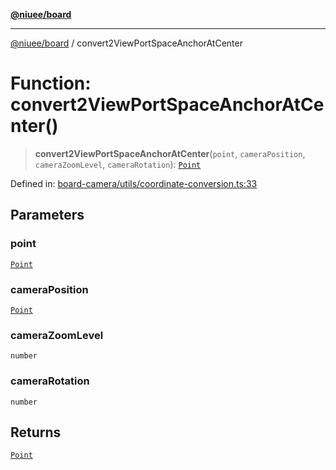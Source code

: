 [**@niuee/board**](../README.md)

***

[@niuee/board](../globals.md) / convert2ViewPortSpaceAnchorAtCenter

# Function: convert2ViewPortSpaceAnchorAtCenter()

> **convert2ViewPortSpaceAnchorAtCenter**(`point`, `cameraPosition`, `cameraZoomLevel`, `cameraRotation`): [`Point`](../type-aliases/Point.md)

Defined in: [board-camera/utils/coordinate-conversion.ts:33](https://github.com/niuee/board/blob/cc09a87e934160adef876c4e11d51fd97e78653d/src/board-camera/utils/coordinate-conversion.ts#L33)

## Parameters

### point

[`Point`](../type-aliases/Point.md)

### cameraPosition

[`Point`](../type-aliases/Point.md)

### cameraZoomLevel

`number`

### cameraRotation

`number`

## Returns

[`Point`](../type-aliases/Point.md)
